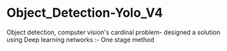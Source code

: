 # Object_Detection-Yolo_V4
Object detection, computer vision's cardinal problem- designed a solution using Deep learning networks :- One stage method
